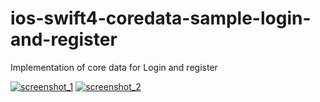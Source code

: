 # ios-swift4-coredata-sample-login-and-register
Implementation of core data for Login and register


<a href="https://ibb.co/gTyA5p"><img src="https://preview.ibb.co/b4uiQp/screenshot_1.jpg" alt="screenshot_1" border="0"></a>
<a href="https://ibb.co/hZMSJ9"><img src="https://preview.ibb.co/dg9skp/screenshot_2.png" alt="screenshot_2" border="0"></a>

